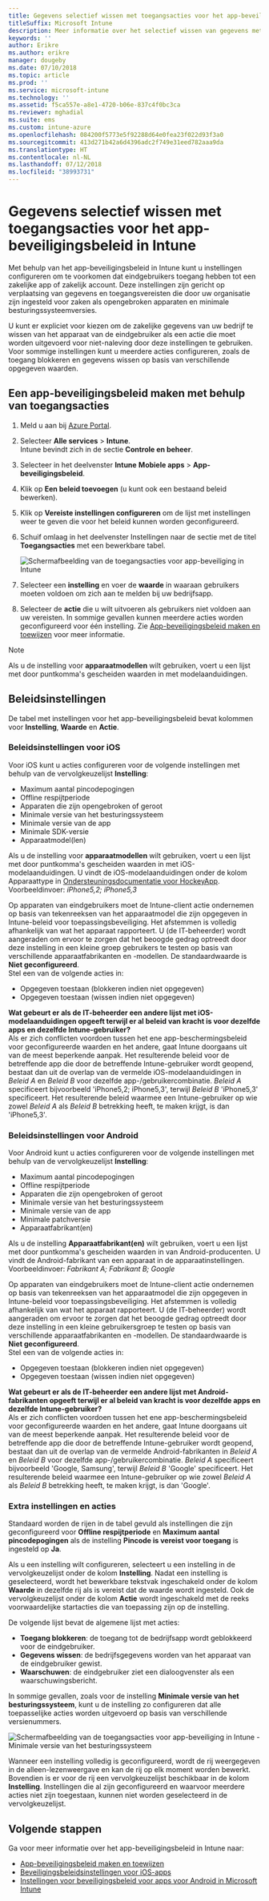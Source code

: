 ```yaml
---
title: Gegevens selectief wissen met toegangsacties voor het app-beveiligingsbeleid
titleSuffix: Microsoft Intune
description: Meer informatie over het selectief wissen van gegevens met toegangsacties voor het app-beveiligingsbeleid in Microsoft Intune.
keywords: ''
author: Erikre
ms.author: erikre
manager: dougeby
ms.date: 07/10/2018
ms.topic: article
ms.prod: ''
ms.service: microsoft-intune
ms.technology: ''
ms.assetid: f5ca557e-a8e1-4720-b06e-837c4f0bc3ca
ms.reviewer: mghadial
ms.suite: ems
ms.custom: intune-azure
ms.openlocfilehash: 084200f5773e5f92288d64e0fea23f022d93f3a0
ms.sourcegitcommit: 413d271b42a6d4396adc2f749e31eed782aaa9da
ms.translationtype: HT
ms.contentlocale: nl-NL
ms.lasthandoff: 07/12/2018
ms.locfileid: "38993731"
---
```

# <a name="selectively-wipe-data-using-app-protection-policy-access-actions-in-intune"></a>Gegevens selectief wissen met toegangsacties voor het app-beveiligingsbeleid in Intune

Met behulp van het app-beveiligingsbeleid in Intune kunt u instellingen configureren om te voorkomen dat eindgebruikers toegang hebben tot een zakelijke app of zakelijk account. Deze instellingen zijn gericht op verplaatsing van gegevens en toegangsvereisten die door uw organisatie zijn ingesteld voor zaken als opengebroken apparaten en minimale besturingssysteemversies.
 
U kunt er expliciet voor kiezen om de zakelijke gegevens van uw bedrijf te wissen van het apparaat van de eindgebruiker als een actie die moet worden uitgevoerd voor niet-naleving door deze instellingen te gebruiken. Voor sommige instellingen kunt u meerdere acties configureren, zoals de toegang blokkeren en gegevens wissen op basis van verschillende opgegeven waarden.

## <a name="create-an-app-protection-policy-using-access-actions"></a>Een app-beveiligingsbeleid maken met behulp van toegangsacties

1. Meld u aan bij [Azure Portal](https://portal.azure.com).
2. Selecteer **Alle services** > **Intune**.  
    Intune bevindt zich in de sectie **Controle en beheer**.
3. Selecteer in het deelvenster **Intune** **Mobiele apps** > **App-beveiligingsbeleid**.
4. Klik op **Een beleid toevoegen** (u kunt ook een bestaand beleid bewerken). 
5. Klik op **Vereiste instellingen configureren** om de lijst met instellingen weer te geven die voor het beleid kunnen worden geconfigureerd. 
6. Schuif omlaag in het deelvenster Instellingen naar de sectie met de titel **Toegangsacties** met een bewerkbare tabel.

    ![Schermafbeelding van de toegangsacties voor app-beveiliging in Intune](./media/apps-selective-wipe-access-actions01.png)

7. Selecteer een **instelling** en voer de **waarde** in waaraan gebruikers moeten voldoen om zich aan te melden bij uw bedrijfsapp. 
8. Selecteer de **actie** die u wilt uitvoeren als gebruikers niet voldoen aan uw vereisten. In sommige gevallen kunnen meerdere acties worden geconfigureerd voor één instelling. Zie [App-beveiligingsbeleid maken en toewijzen](app-protection-policies.md) voor meer informatie.

>[!NOTE]
> Als u de instelling voor **apparaatmodellen** wilt gebruiken, voert u een lijst met door puntkomma's gescheiden waarden in met modelaanduidingen. 

## <a name="policy-settings"></a>Beleidsinstellingen 

De tabel met instellingen voor het app-beveiligingsbeleid bevat kolommen voor **Instelling**, **Waarde** en **Actie**.

### <a name="ios-policy-settings"></a>Beleidsinstellingen voor iOS
Voor iOS kunt u acties configureren voor de volgende instellingen met behulp van de vervolgkeuzelijst **Instelling**:
-  Maximum aantal pincodepogingen
-  Offline respijtperiode
-  Apparaten die zijn opengebroken of geroot
-  Minimale versie van het besturingssysteem
-  Minimale versie van de app
-  Minimale SDK-versie
-  Apparaatmodel(len)

Als u de instelling voor **apparaatmodellen** wilt gebruiken, voert u een lijst met door puntkomma's gescheiden waarden in met iOS-modelaanduidingen. U vindt de iOS-modelaanduidingen onder de kolom Apparaattype in [Ondersteuningsdocumentatie voor HockeyApp](https://support.hockeyapp.net/kb/client-integration-ios-mac-os-x-tvos/ios-device-types).<br>
Voorbeeldinvoer: *iPhone5,2; iPhone5,3*

Op apparaten van eindgebruikers moet de Intune-client actie ondernemen op basis van tekenreeksen van het apparaatmodel die zijn opgegeven in Intune-beleid voor toepassingsbeveiliging. Het afstemmen is volledig afhankelijk van wat het apparaat rapporteert. U (de IT-beheerder) wordt aangeraden om ervoor te zorgen dat het beoogde gedrag optreedt door deze instelling in een kleine groep gebruikers te testen op basis van verschillende apparaatfabrikanten en -modellen. De standaardwaarde is **Niet geconfigureerd**.<br>
Stel een van de volgende acties in: 
- Opgegeven toestaan (blokkeren indien niet opgegeven)
- Opgegeven toestaan (wissen indien niet opgegeven)

**Wat gebeurt er als de IT-beheerder een andere lijst met iOS-modelaanduidingen opgeeft terwijl er al beleid van kracht is voor dezelfde apps en dezelfde Intune-gebruiker?**<br>
Als er zich conflicten voordoen tussen het ene app-beschermingsbeleid voor geconfigureerde waarden en het andere, gaat Intune doorgaans uit van de meest beperkende aanpak. Het resulterende beleid voor de betreffende app die door de betreffende Intune-gebruiker wordt geopend, bestaat dan uit de overlap van de vermelde iOS-modelaanduidingen in *Beleid A* en *Beleid B* voor dezelfde app-/gebruikercombinatie. *Beleid A* specificeert bijvoorbeeld 'iPhone5,2; iPhone5,3', terwijl *Beleid B* 'iPhone5,3' specificeert. Het resulterende beleid waarmee een Intune-gebruiker op wie zowel *Beleid A* als *Beleid B* betrekking heeft, te maken krijgt, is dan 'iPhone5,3'. 

### <a name="android-policy-settings"></a>Beleidsinstellingen voor Android

Voor Android kunt u acties configureren voor de volgende instellingen met behulp van de vervolgkeuzelijst **Instelling**:
-  Maximum aantal pincodepogingen
-  Offline respijtperiode
-  Apparaten die zijn opengebroken of geroot
-  Minimale versie van het besturingssysteem
-  Minimale versie van de app
-  Minimale patchversie
-  Apparaatfabrikant(en)

Als u de instelling **Apparaatfabrikant(en)** wilt gebruiken, voert u een lijst met door puntkomma's gescheiden waarden in van Android-producenten. U vindt de Android-fabrikant van een apparaat in de apparaatinstellingen.<br>
Voorbeeldinvoer: *Fabrikant A; Fabrikant B; Google* 

Op apparaten van eindgebruikers moet de Intune-client actie ondernemen op basis van tekenreeksen van het apparaatmodel die zijn opgegeven in Intune-beleid voor toepassingsbeveiliging. Het afstemmen is volledig afhankelijk van wat het apparaat rapporteert. U (de IT-beheerder) wordt aangeraden om ervoor te zorgen dat het beoogde gedrag optreedt door deze instelling in een kleine gebruikersgroep te testen op basis van verschillende apparaatfabrikanten en -modellen. De standaardwaarde is **Niet geconfigureerd**.<br>
Stel een van de volgende acties in: 
- Opgegeven toestaan (blokkeren indien niet opgegeven)
- Opgegeven toestaan (wissen indien niet opgegeven)

**Wat gebeurt er als de IT-beheerder een andere lijst met Android-fabrikanten opgeeft terwijl er al beleid van kracht is voor dezelfde apps en dezelfde Intune-gebruiker?**<br>
Als er zich conflicten voordoen tussen het ene app-beschermingsbeleid voor geconfigureerde waarden en het andere, gaat Intune doorgaans uit van de meest beperkende aanpak. Het resulterende beleid voor de betreffende app die door de betreffende Intune-gebruiker wordt geopend, bestaat dan uit de overlap van de vermelde Android-fabrikanten in *Beleid A* en *Beleid B* voor dezelfde app-/gebruikercombinatie. *Beleid A* specificeert bijvoorbeeld 'Google, Samsung', terwijl *Beleid B* 'Google' specificeert. Het resulterende beleid waarmee een Intune-gebruiker op wie zowel *Beleid A* als *Beleid B* betrekking heeft, te maken krijgt, is dan 'Google'. 

### <a name="additional-settings-and-actions"></a>Extra instellingen en acties 

Standaard worden de rijen in de tabel gevuld als instellingen die zijn geconfigureerd voor **Offline respijtperiode** en **Maximum aantal pincodepogingen** als de instelling **Pincode is vereist voor toegang** is ingesteld op **Ja**.
 
Als u een instelling wilt configureren, selecteert u een instelling in de vervolgkeuzelijst onder de kolom **Instelling**. Nadat een instelling is geselecteerd, wordt het bewerkbare tekstvak ingeschakeld onder de kolom **Waarde** in dezelfde rij als is vereist dat de waarde wordt ingesteld. Ook de vervolgkeuzelijst onder de kolom **Actie** wordt ingeschakeld met de reeks voorwaardelijke startacties die van toepassing zijn op de instelling. 

De volgende lijst bevat de algemene lijst met acties:
-  **Toegang blokkeren**: de toegang tot de bedrijfsapp wordt geblokkeerd voor de eindgebruiker.
-  **Gegevens wissen**: de bedrijfsgegevens worden van het apparaat van de eindgebruiker gewist.
-  **Waarschuwen**: de eindgebruiker ziet een dialoogvenster als een waarschuwingsbericht.

In sommige gevallen, zoals voor de instelling **Minimale versie van het besturingssysteem**, kunt u de instelling zo configureren dat alle toepasselijke acties worden uitgevoerd op basis van verschillende versienummers. 

![Schermafbeelding van de toegangsacties voor app-beveiliging in Intune - Minimale versie van het besturingssysteem](./media/apps-selective-wipe-access-actions05.png)

Wanneer een instelling volledig is geconfigureerd, wordt de rij weergegeven in de alleen-lezenweergave en kan de rij op elk moment worden bewerkt. Bovendien is er voor de rij een vervolgkeuzelijst beschikbaar in de kolom **Instelling**. Instellingen die al zijn geconfigureerd en waarvoor meerdere acties niet zijn toegestaan, kunnen niet worden geselecteerd in de vervolgkeuzelijst.

## <a name="next-steps"></a>Volgende stappen

Ga voor meer informatie over het app-beveiligingsbeleid in Intune naar:
- [App-beveiligingsbeleid maken en toewijzen](app-protection-policies.md)
- [Beveiligingsbeleidsinstellingen voor iOS-apps](app-protection-policy-settings-ios.md)
- [Instellingen voor beveiligingsbeleid voor apps voor Android in Microsoft Intune](app-protection-policy-settings-android.md) 


